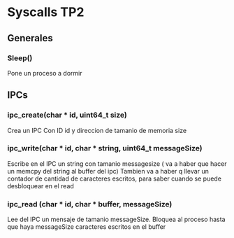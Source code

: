 # Syscalls TP2

## Generales

###  Sleep()

Pone un proceso a dormir

## IPCs

### ipc_create(char * id, uint64_t size)

Crea un IPC Con ID id y direccion de tamanio de memoria size

### ipc_write(char * id,  char * string, uint64_t messageSize)

Escribe en el IPC un string con tamanio messagesize  ( va a haber que hacer un memcpy del string al buffer del ipc)
Tambien va a haber q llevar un contador de cantidad de caracteres escritos, para saber cuando se puede desbloquear en el read

### ipc_read (char * id, char * buffer, messageSize)

Lee del IPC un mensaje de tamanio messageSize. Bloquea al proceso hasta que haya messageSize caracteres escritos en el buffer

